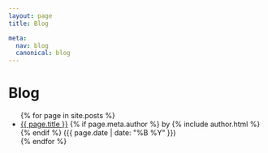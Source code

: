 ```yaml
---
layout: page
title: Blog

meta:
  nav: blog
  canonical: blog
---
```


Blog
====

<ul class="post-list">
{% for page in site.posts %}
  <li>
    <a href="{{ site.baseurl }}{{ page.url }}">{{ page.title }}</a>
    {% if page.meta.author %}
      by {% include author.html %}
    {% endif %}
    ({{ page.date | date: "%B %Y" }})
  </li>
{% endfor %}
</ul>
